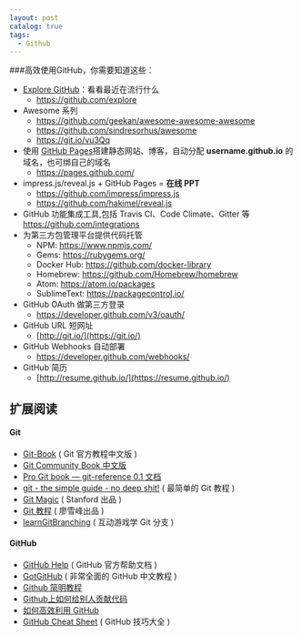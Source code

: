 ```yaml
---
layout: post
catalog: true
tags:
  - Github
---
```


###高效使用GitHub，你需要知道这些：

- [Explore GitHub](https://github.com/explore)：看看最近在流行什么
  - https://github.com/explore
- Awesome 系列
  - <https://github.com/geekan/awesome-awesome-awesome>
  - <https://github.com/sindresorhus/awesome>
  - <https://git.io/vu3Qq>
- 使用 [GitHub Pages](https://pages.github.com/)搭建静态网站、博客，自动分配 **username.github.io** 的域名，也可绑自己的域名
  - https://pages.github.com/
- impress.js/reveal.js + GitHub Pages = **在线 PPT**
  - <https://github.com/impress/impress.js>
  - <https://github.com/hakimel/reveal.js>
- GitHub 功能集成工具,包括 Travis CI、Code Climate、Gitter 等
  <https://github.com/integrations>
- 为第三方包管理平台提供代码托管
  - NPM: <https://www.npmjs.com/>
  - Gems: <https://rubygems.org/>
  - Docker Hub: <https://github.com/docker-library>
  - Homebrew: <https://github.com/Homebrew/homebrew>
  - Atom: <https://atom.io/packages>
  - SublimeText: <https://packagecontrol.io/>
- GitHub OAuth 做第三方登录
  - <https://developer.github.com/v3/oauth/>
- GitHub URL 短网址
  - [http://git.io/](https://git.io/)
- GitHub Webhooks 自动部署
  - <https://developer.github.com/webhooks/>
- GitHub 简历
  - [http://resume.github.io/](https://resume.github.io/)



## 扩展阅读

#### Git

- [Git-Book](https://git-scm.com/book/zh/v1) ( Git 官方教程中文版 )
- [Git Community Book 中文版](http://gitbook.liuhui998.com/index.html)
- [Pro Git book — git-reference 0.1 文档](https://git-reference.readthedocs.org/en/latest/)
- [git - the simple guide - no deep shit!](https://rogerdudler.github.io/git-guide/) ( 最简单的 Git 教程 )
- [Git Magic](http://www-cs-students.stanford.edu/~blynn//gitmagic/) ( Stanford 出品 )
- [Git 教程](http://www.liaoxuefeng.com/wiki/0013739516305929606dd18361248578c67b8067c8c017b000) ( 廖雪峰出品 )
- [learnGitBranching](https://pcottle.github.io/learnGitBranching/) ( 互动游戏学 Git 分支 )

#### GitHub

- [GitHub Help](https://help.github.com/) ( GitHub 官方帮助文档 )
- [GotGitHub](http://www.worldhello.net/gotgithub/) ( 非常全面的 GitHub 中文教程 )
- [Github 简明教程](http://www.yanyulin.info/pages/2013/11/github.html)
- [Github上如何给别人贡献代码](http://www.yanyulin.info/pages/2013/11/githubM.html)
- [如何高效利用 GitHub](http://www.yangzhiping.com/tech/github.html)
- [GitHub Cheat Sheet](https://github.com/tiimgreen/github-cheat-sheet) ( GitHub 技巧大全 )
